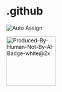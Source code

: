 # .github

![Auto Assign](https://github.com/AI-Powered-Bots/demo-repository/actions/workflows/auto-assign.yml/badge.svg) 







<img width="131" alt="Produced-By-Human-Not-By-AI-Badge-white@2x" src="https://github.com/MindfulAI-Copilots-Bots/.github/assets/113218619/7499a095-0756-4207-9a9f-d72f2308d21a">

